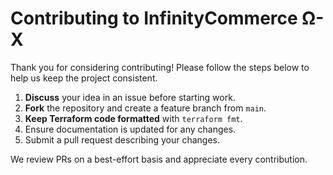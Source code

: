 # Contributing to InfinityCommerce Ω-X

Thank you for considering contributing! Please follow the steps below to help us keep the project consistent.

1. **Discuss** your idea in an issue before starting work.
2. **Fork** the repository and create a feature branch from `main`.
3. **Keep Terraform code formatted** with `terraform fmt`.
4. Ensure documentation is updated for any changes.
5. Submit a pull request describing your changes.

We review PRs on a best-effort basis and appreciate every contribution.
